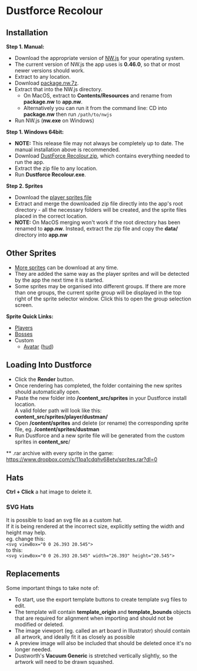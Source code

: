 # Dustforce Recolour

## Installation
**Step 1. Manual:**
- Download the appropriate version of [NW.js](https://nwjs.io/) for your operating system.
- The current version of NW.js the app uses is **0.46.0**, so that or most newer versions should work.
- Extract to any location.
- Download [package.nw.7z](https://github.com/cmann1/dustforce-recolour/releases/latest/download/package.nw.7z).
- Extract that into the NW.js directory.
    - On MacOS, extract to **Contents/Resources** and rename from **package.nw** to **app.nw**.
    - Alternatively you can run it from the command line: CD into **package.nw** then run `/path/to/nwjs`
- Run NW.js (**nw.exe** on Windows)

**Step 1. Windows 64bit:**
- **NOTE:** This release file may not always be completely up to date. The manual installation above is recommended.
- Download [DustForce Recolour.zip](https://github.com/cmann1/dustforce-recolour/releases/download/v1.1.3/Dustforce.Recolour.7z), which contains everything needed to run the app.
- Extract the zip file to any location.
- Run **Dustforce Recolour.exe**.

**Step 2. Sprites**
- Download the [player sprites file](https://github.com/cmann1/dustforce-recolour/raw/master/sprites/Player.7z)
- Extract and merge the downloaded zip file directly into the app's root directory - all the necessary folders
will be created, and the sprite files placed in the correct location.
- **NOTE:** On MacOS merging won't work if the root directory has been renamed to **app.nw**. Instead, extract the zip file and copy the **data/** directory into **app.nw**

## Other Sprites
- [More sprites](https://github.com/cmann1/dustforce-recolour/tree/master/sprites) can be download at any time.
- They are added the same way as the player sprites and will be detected by the app the next time it is started.
- Some sprites may be organised into different groups. If there are more than one groups, the current sprite group will be displayed in the top right of the
 sprite selector window. Click this to open the group selection screen.

**Sprite Quick Links:**
- [Players](https://github.com/cmann1/dustforce-recolour/raw/master/sprites/Player.7z)
- [Bosses](https://github.com/cmann1/dustforce-recolour/raw/master/sprites/Bosses.7z)
- Custom
    - [Avatar](https://github.com/cmann1/dustforce-recolour/raw/master/sprites-custom/Avatar.7z) ([hud](https://github.com/cmann1/dustforce-recolour/raw/master/sprites-custom/Avatar-hud.7z))


## Loading Into Dustforce
- Click the **Render** button.
- Once rendering has completed, the folder containing the new sprites should automatically open.
- Paste the new folder into **/content_src/sprites** in your Dustforce install location.    
  A valid folder path will look like this: **content_src/sprites/player/dustman/**
- Open **/content/sprites** and delete (or rename) the corresponding sprite file, eg. **/content/sprites/dustman**
- Run Dustforce and a new sprite file will be generated from the custom sprites in **content_src**/

** .rar archive with every sprite in the game: https://www.dropbox.com/s/11pa1cdqhv68etv/sprites.rar?dl=0

## Hats
**Ctrl + Click** a hat image to delete it.

### SVG Hats
It is possible to load an svg file as a custom hat.  
If it is being rendered at the incorrect size, explicitly setting the width and height may help.  
eg. change this:  
`<svg viewBox="0 0 26.393 20.545">`  
to this:  
`<svg viewBox="0 0 26.393 20.545" width="26.393" height="20.545">`

## Replacements
Some important things to take note of:
- To start, use the export template buttons to create template svg files to edit.  
- The template will contain **template_origin** and **template_bounds** objects that are required for alignment when importing and should not be modified or deleted.  
- The image viewport (eg. called an art board in Illustrator) should contain all artwork, and ideally fit it as closely as possible
- A preview image will also be included that should be deleted once it's no longer needed.
- Dustworth's **Vacuum Generic** is stretched vertically slightly, so the artwork will need to be drawn squashed.